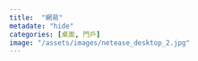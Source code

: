 ```yaml
---
title:  "網易"
metadate: "hide"
categories: [桌面, 門戶]
image: "/assets/images/netease_desktop_2.jpg"
---
```

